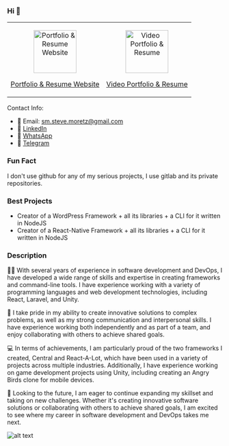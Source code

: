 
### Hi 👋

<table>
  <tr>
    <td>
      <p align="center">
        <a href="https://stevemoretz.github.io/">
          <img src="https://media.licdn.com/dms/image/D4E2DAQHs1I8zvL6mGg/profile-treasury-image-shrink_8192_8192/0/1684434770312?e=1685264400&v=beta&t=bd2OIhvZg3jw_7P3LpqBi0AS7QF1CsDaN7DoQrrvKdE" alt="Portfolio & Resume Website" height="100">
        </a>
      </p>
      <p align="center"><a href="https://stevemoretz.github.io/">Portfolio & Resume Website</a></p>
    </td>
    <td>
      <p align="center">
        <a href="https://www.youtube.com/watch?v=5lgHLIvFzHo">
          <img src="https://media.licdn.com/dms/image/sync/D4E27AQHVbv9HhPIUVg/articleshare-shrink_800/0/1684434304479?e=1685264400&v=beta&t=vmGaMz3uvG0AXieAwRxWcjtBPxz01LcGwsn0CB3z664" alt="Video Portfolio & Resume" height="100">
        </a>
      </p>
      <p align="center"><a href="https://www.youtube.com/watch?v=5lgHLIvFzHo">Video Portfolio & Resume</a></p>
    </td>
  </tr>
</table>

Contact Info:
- 📧 Email: [sm.steve.moretz@gmail.com](mailto:sm.steve.moretz@gmail.com?subject=Hello)
- 🔗 [LinkedIn](https://linkedin.com/in/stevemoretz)
- 📱 [WhatsApp](https://wa.me/989021308988?text=Hi)
- 💬 [Telegram](https://t.me/stevemoretz)

### Fun Fact

I don't use github for any of my serious projects, I use gitlab and its private repositories.

### Best Projects

- Creator of a WordPress Framework + all its libraries + a CLI for it written in NodeJS
- Creator of a React-Native Framework + all its libraries + a CLI for it written in NodeJS

### Description

👨‍💻 With several years of experience in software development and DevOps, I have developed a wide range of skills and expertise in creating frameworks and command-line tools. I have experience working with a variety of programming languages and web development technologies, including React, Laravel, and Unity.

🌟 I take pride in my ability to create innovative solutions to complex problems, as well as my strong communication and interpersonal skills. I have experience working both independently and as part of a team, and enjoy collaborating with others to achieve shared goals.

💻 In terms of achievements, I am particularly proud of the two frameworks I created, Central and React-A-Lot, which have been used in a variety of projects across multiple industries. Additionally, I have experience working on game development projects using Unity, including creating an Angry Birds clone for mobile devices.

🚀 Looking to the future, I am eager to continue expanding my skillset and taking on new challenges. Whether it's creating innovative software solutions or collaborating with others to achieve shared goals, I am excited to see where my career in software development and DevOps takes me next.

![alt text](https://64.media.tumblr.com/tumblr_lr2m4lYdhY1qlr140o1_500.gifv)
